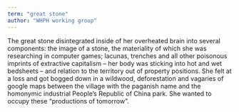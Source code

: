```yaml
---
term: "great stone"
author: "WHPH working group"
---
```

The great stone disintegrated inside of her overheated brain into several components: the image of a stone, the materiality of which she was researching in computer games; lacunas, trenches and all other poisonous imprints of extractive capitalism – her body was sticking into hot and wet bedsheets – and relation to the territory out of property positions. She felt at a loss and got bogged down in a wildwood, deforestation and vagaries of google maps between the village with the paganish name and the homonymic industrial People’s Republic of China park. She wanted to occupy these “productions of tomorrow”.

